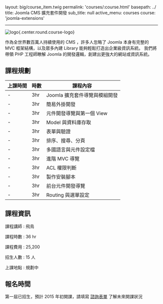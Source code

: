 layout: big/course_item.twig
permalink: 'courses/:course.html'
basepath: ../
title: Joomla CMS 擴充套件開發
sub_title: null
active_menu: courses
course: 'joomla-extensions'

---

![logo](../media/img/courses/teaser/joomla-extensions.png){.center.round.course-logo}

作為全世界數百萬人持續使用的 CMS ，許多人忽略了 Joomla 本身有完整的 MVC 框架結構，以及眾多內建 Library 能夠輕鬆打造出企業級資訊系統。 
我們將帶領 PHP 工程師瞭解 Joomla 的開發邏輯，創建出更強大的網站或資訊系統。

## 課程規劃

| 上課時間 | 時數 | 課程內容 |
| ------- | --- | ------- |
| - | 3hr | Joomla 擴充套件導覽與模組開發 |
| - | 3hr | 簡易外掛開發 |
| - | 3hr | 元件開發導覽與第一個 View |
| - | 3hr | Model 與資料庫存取 |
| - | 3hr | 表單與驗證 |
| - | 3hr | 排序、搜尋、分頁 |
| - | 3hr | 多國語言與元件設定檔 |
| - | 3hr | 進階 MVC 導覽 |
| - | 3hr | ACL 權限判斷 |
| - | 3hr | 製作安裝腳本 |
| - | 3hr | 前台元件開發導覽 |
| - | 3hr | Routing 與選單設定 |

## 課程資訊

課程講師
:    飛鳥

課程時數
:    36 hr

課程費用
:    25,200

招生人數
:    15 人

上課地點
:    規劃中

## 報名時間

第一屆已招生，預計 2015 年初開課，請填寫 [諮詢表單](../contact) 了解未來開課狀況
